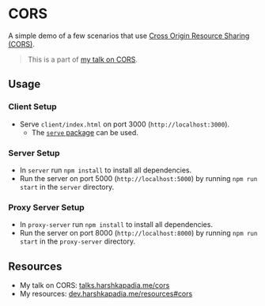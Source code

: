 # CORS

A simple demo of a few scenarios that use [Cross Origin Resource Sharing (CORS)](https://developer.mozilla.org/en-US/docs/Web/HTTP/CORS).

> This is a part of [my talk on CORS](https://talks.harshkapadia.me/cors).

## Usage

### Client Setup

-   Serve `client/index.html` on port 3000 (`http://localhost:3000`).
    -   The [`serve` package](https://www.npmjs.com/package/serve) can be used.

### Server Setup

-   In `server` run `npm install` to install all dependencies.
-   Run the server on port 5000 (`http://localhost:5000`) by running `npm run start` in the `server` directory.

### Proxy Server Setup

-   In `proxy-server` run `npm install` to install all dependencies.
-   Run the server on port 8000 (`http://localhost:8000`) by running `npm run start` in the `proxy-server` directory.

## Resources

-   My talk on CORS: [talks.harshkapadia.me/cors](https://talks.harshkapadia.me/cors)
-   My resources: [dev.harshkapadia.me/resources#cors](https://dev.harshkapadia.me/resources#cors)
